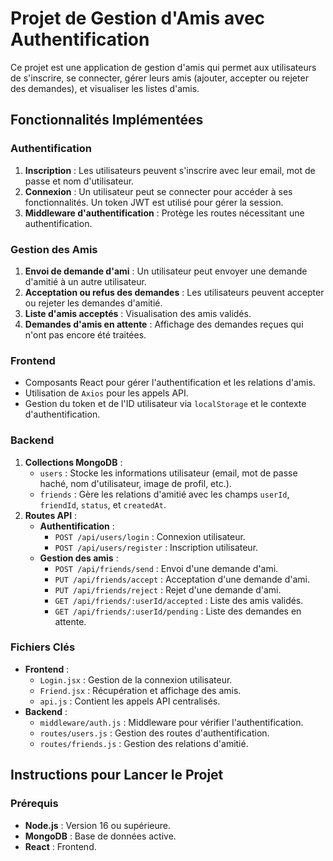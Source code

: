 # Projet de Gestion d'Amis avec Authentification

Ce projet est une application de gestion d'amis qui permet aux utilisateurs de s'inscrire, se connecter, gérer leurs amis (ajouter, accepter ou rejeter des demandes), et visualiser les listes d'amis.

## Fonctionnalités Implémentées

### Authentification
1. **Inscription** : Les utilisateurs peuvent s'inscrire avec leur email, mot de passe et nom d'utilisateur.
2. **Connexion** : Un utilisateur peut se connecter pour accéder à ses fonctionnalités. Un token JWT est utilisé pour gérer la session.
3. **Middleware d'authentification** : Protège les routes nécessitant une authentification.

### Gestion des Amis
1. **Envoi de demande d'ami** : Un utilisateur peut envoyer une demande d'amitié à un autre utilisateur.
2. **Acceptation ou refus des demandes** : Les utilisateurs peuvent accepter ou rejeter les demandes d'amitié.
3. **Liste d'amis acceptés** : Visualisation des amis validés.
4. **Demandes d'amis en attente** : Affichage des demandes reçues qui n'ont pas encore été traitées.

### Frontend
- Composants React pour gérer l'authentification et les relations d'amis.
- Utilisation de `Axios` pour les appels API.
- Gestion du token et de l'ID utilisateur via `localStorage` et le contexte d'authentification.

### Backend
1. **Collections MongoDB** :
   - `users` : Stocke les informations utilisateur (email, mot de passe haché, nom d'utilisateur, image de profil, etc.).
   - `friends` : Gère les relations d'amitié avec les champs `userId`, `friendId`, `status`, et `createdAt`.
2. **Routes API** :
   - **Authentification** :
     - `POST /api/users/login` : Connexion utilisateur.
     - `POST /api/users/register` : Inscription utilisateur.
   - **Gestion des amis** :
     - `POST /api/friends/send` : Envoi d'une demande d'ami.
     - `PUT /api/friends/accept` : Acceptation d'une demande d'ami.
     - `PUT /api/friends/reject` : Rejet d'une demande d'ami.
     - `GET /api/friends/:userId/accepted` : Liste des amis validés.
     - `GET /api/friends/:userId/pending` : Liste des demandes en attente.

### Fichiers Clés
- **Frontend** :
  - `Login.jsx` : Gestion de la connexion utilisateur.
  - `Friend.jsx` : Récupération et affichage des amis.
  - `api.js` : Contient les appels API centralisés.
- **Backend** :
  - `middleware/auth.js` : Middleware pour vérifier l'authentification.
  - `routes/users.js` : Gestion des routes d'authentification.
  - `routes/friends.js` : Gestion des relations d'amitié.

## Instructions pour Lancer le Projet

### Prérequis
- **Node.js** : Version 16 ou supérieure.
- **MongoDB** : Base de données active.
- **React** : Frontend.


